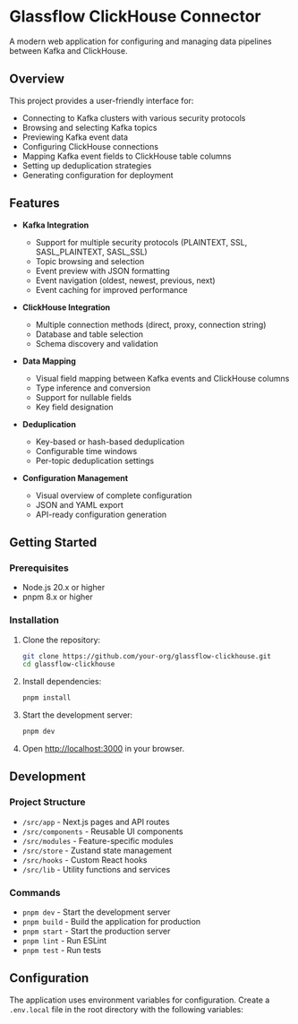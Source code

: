 # Glassflow ClickHouse Connector

A modern web application for configuring and managing data pipelines between Kafka and ClickHouse.

## Overview

This project provides a user-friendly interface for:

- Connecting to Kafka clusters with various security protocols
- Browsing and selecting Kafka topics
- Previewing Kafka event data
- Configuring ClickHouse connections
- Mapping Kafka event fields to ClickHouse table columns
- Setting up deduplication strategies
- Generating configuration for deployment

## Features

- **Kafka Integration**
  - Support for multiple security protocols (PLAINTEXT, SSL, SASL_PLAINTEXT, SASL_SSL)
  - Topic browsing and selection
  - Event preview with JSON formatting
  - Event navigation (oldest, newest, previous, next)
  - Event caching for improved performance

- **ClickHouse Integration**
  - Multiple connection methods (direct, proxy, connection string)
  - Database and table selection
  - Schema discovery and validation

- **Data Mapping**
  - Visual field mapping between Kafka events and ClickHouse columns
  - Type inference and conversion
  - Support for nullable fields
  - Key field designation

- **Deduplication**
  - Key-based or hash-based deduplication
  - Configurable time windows
  - Per-topic deduplication settings

- **Configuration Management**
  - Visual overview of complete configuration
  - JSON and YAML export
  - API-ready configuration generation

## Getting Started

### Prerequisites

- Node.js 20.x or higher
- pnpm 8.x or higher

### Installation

1. Clone the repository:

   ```bash
   git clone https://github.com/your-org/glassflow-clickhouse.git
   cd glassflow-clickhouse
   ```

2. Install dependencies:

   ```bash
   pnpm install
   ```

3. Start the development server:

   ```bash
   pnpm dev
   ```

4. Open [http://localhost:3000](http://localhost:3000) in your browser.

## Development

### Project Structure

- `/src/app` - Next.js pages and API routes
- `/src/components` - Reusable UI components
- `/src/modules` - Feature-specific modules
- `/src/store` - Zustand state management
- `/src/hooks` - Custom React hooks
- `/src/lib` - Utility functions and services

### Commands

- `pnpm dev` - Start the development server
- `pnpm build` - Build the application for production
- `pnpm start` - Start the production server
- `pnpm lint` - Run ESLint
- `pnpm test` - Run tests

## Configuration

The application uses environment variables for configuration. Create a `.env.local` file in the root directory with the following variables:
